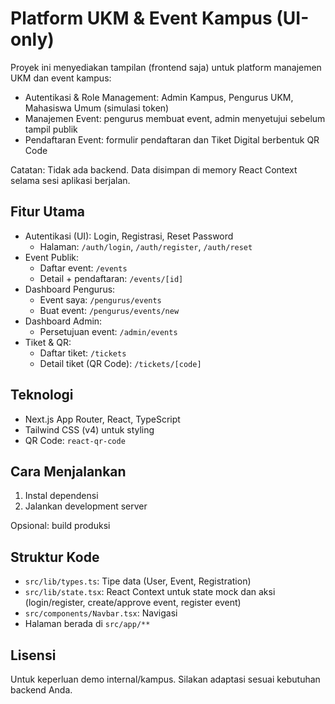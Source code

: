 Platform UKM & Event Kampus (UI-only)
====================================

Proyek ini menyediakan tampilan (frontend saja) untuk platform manajemen UKM dan event kampus:

- Autentikasi & Role Management: Admin Kampus, Pengurus UKM, Mahasiswa Umum (simulasi token)
- Manajemen Event: pengurus membuat event, admin menyetujui sebelum tampil publik
- Pendaftaran Event: formulir pendaftaran dan Tiket Digital berbentuk QR Code

Catatan: Tidak ada backend. Data disimpan di memory React Context selama sesi aplikasi berjalan.

Fitur Utama
-----------

- Autentikasi (UI): Login, Registrasi, Reset Password
	- Halaman: `/auth/login`, `/auth/register`, `/auth/reset`
- Event Publik:
	- Daftar event: `/events`
	- Detail + pendaftaran: `/events/[id]`
- Dashboard Pengurus:
	- Event saya: `/pengurus/events`
	- Buat event: `/pengurus/events/new`
- Dashboard Admin:
	- Persetujuan event: `/admin/events`
- Tiket & QR:
	- Daftar tiket: `/tickets`
	- Detail tiket (QR Code): `/tickets/[code]`

Teknologi
---------

- Next.js App Router, React, TypeScript
- Tailwind CSS (v4) untuk styling
- QR Code: `react-qr-code`

Cara Menjalankan
----------------

1. Instal dependensi
2. Jalankan development server

Opsional: build produksi

Struktur Kode
-------------

- `src/lib/types.ts`: Tipe data (User, Event, Registration)
- `src/lib/state.tsx`: React Context untuk state mock dan aksi (login/register, create/approve event, register event)
- `src/components/Navbar.tsx`: Navigasi
- Halaman berada di `src/app/**`

Lisensi
-------

Untuk keperluan demo internal/kampus. Silakan adaptasi sesuai kebutuhan backend Anda.
